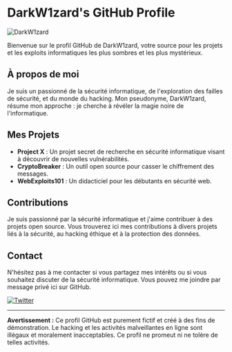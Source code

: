 # DarkW1zard's GitHub Profile

![DarkW1zard](https://github.com/darkwizard/avatar.jpg)

Bienvenue sur le profil GitHub de DarkW1zard, votre source pour les projets et les exploits informatiques les plus sombres et les plus mystérieux. 

## À propos de moi

Je suis un passionné de la sécurité informatique, de l'exploration des failles de sécurité, et du monde du hacking. Mon pseudonyme, DarkW1zard, résume mon approche : je cherche à révéler la magie noire de l'informatique.

## Mes Projets

- **Project X** : Un projet secret de recherche en sécurité informatique visant à découvrir de nouvelles vulnérabilités.
- **CryptoBreaker** : Un outil open source pour casser le chiffrement des messages.
- **WebExploits101** : Un didacticiel pour les débutants en sécurité web.

## Contributions

Je suis passionné par la sécurité informatique et j'aime contribuer à des projets open source. Vous trouverez ici mes contributions à divers projets liés à la sécurité, au hacking éthique et à la protection des données.

## Contact

N'hésitez pas à me contacter si vous partagez mes intérêts ou si vous souhaitez discuter de la sécurité informatique. Vous pouvez me joindre par message privé ici sur GitHub.

[![Twitter](https://img.shields.io/twitter/follow/darkwizard?style=social)](https://twitter.com/darkwizard)

---

**Avertissement :** Ce profil GitHub est purement fictif et créé à des fins de démonstration. Le hacking et les activités malveillantes en ligne sont illégaux et moralement inacceptables. Ce profil ne promeut ni ne tolère de telles activités.

